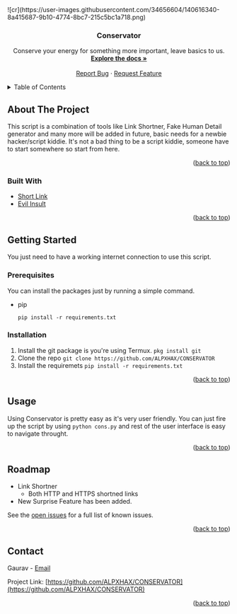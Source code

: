 <div id="top"></div>
![cr](https://user-images.githubusercontent.com/34656604/140616340-8a415687-9b10-4774-8bc7-215c5bc1a718.png)

<h3 align="center">Conservator</h3>

  <p align="center">
    Conserve your energy for something more important, leave basics to us.
    <br />
    <a href="https://github.com/ALPXHAX/CONSERVATOR"><strong>Explore the docs »</strong></a>
    <br />
    <br />
    <a href="https://github.com/ALPXHAX/CONSERVATOR/issues">Report Bug</a>
    ·
    <a href="https://github.com/ALPXHAX/CONSERVATOR/issues">Request Feature</a>
  </p>
</div>



<!-- TABLE OF CONTENTS -->
<details>
  <summary>Table of Contents</summary>
  <ol>
    <li>
      <a href="#about-the-project">About The Project</a>
      <ul>
        <li><a href="#built-with">Built With</a></li>
      </ul>
    </li>
    <li>
      <a href="#getting-started">Getting Started</a>
      <ul>
        <li><a href="#prerequisites">Prerequisites</a></li>
        <li><a href="#installation">Installation</a></li>
      </ul>
    </li>
    <li><a href="#usage">Usage</a></li>
    <li><a href="#roadmap">Roadmap</a></li>
    <li><a href="#contact">Contact</a></li>
  </ol>
</details>



<!-- ABOUT THE PROJECT -->
## About The Project

This script is a combination of tools like Link Shortner, Fake Human Detail generator and many more will be added in future, basic needs for a newbie hacker/script kiddie.
It's not a bad thing to be a script kiddie, someone have to start somewhere so start from here.

<p align="right">(<a href="#top">back to top</a>)</p>



### Built With

* [Short Link](https://github.com/FayasNoushad/Short-Link-API)
* [Evil Insult](https://www.evilinsult.com/)
<p align="right">(<a href="#top">back to top</a>)</p>

## Getting Started

You just need to have a working internet connection to use this script.

### Prerequisites

You can install the packages just by running a simple command.
* pip
  ```
  pip install -r requirements.txt

### Installation

1. Install the git package is you're using Termux.
   ```pkg install git```
2. Clone the repo
   ```git clone https://github.com/ALPXHAX/CONSERVATOR```
3. Install the requiremets
   ```pip install -r requirements.txt```

<p align="right">(<a href="#top">back to top</a>)</p>



<!-- USAGE EXAMPLES -->
## Usage

Using Conservator is pretty easy as it's very user friendly.
You can just fire up the script by using ```python cons.py``` and rest of the user interface is easy to navigate throught.


<p align="right">(<a href="#top">back to top</a>)</p>



<!-- ROADMAP -->
## Roadmap

-  Link Shortner
    - Both HTTP and HTTPS shortned links
-  New Surprise Feature has been added.

See the [open issues](https://github.com/ALPXHAX/CONSERVATOR/issues) for a full list of known issues.

<p align="right">(<a href="#top">back to top</a>)</p>



<!-- CONTACT -->
## Contact

Gaurav - [Email](gaurav1tanwar@gmail.com)

Project Link: [https://github.com/ALPXHAX/CONSERVATOR](https://github.com/ALPXHAX/CONSERVATOR)

<p align="right">(<a href="#top">back to top</a>)</p>


